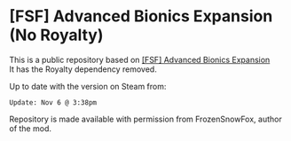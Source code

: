 # [FSF] Advanced Bionics Expansion (No Royalty)

This is a public repository based on [[FSF] Advanced Bionics Expansion](https://steamcommunity.com/sharedfiles/filedetails/?id=2006925330)  
It has the Royalty dependency removed.  

Up to date with the version on Steam from:
```
Update: Nov 6 @ 3:38pm
```

Repository is made available with permission from FrozenSnowFox, author of the mod.
